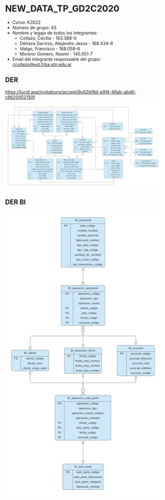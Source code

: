 # NEW_DATA_TP_GD2C2020

* Curso: K3522
* Número de grupo: 43
* Nombre y legajo de todos los integrantes:
  * Collazo, Cecilia - 163.388-0
  * Deheza Garvizú, Alejandro Jesús - 168.434-6
  * Idalgo, Francisco - 168.059-6
  * Moreno Gomero, Noemi - 145.051-7
* Email del integrante responsable del grupo: ccollazo@est.frba.utn.edu.ar

## DER
 https://lucid.app/invitations/accept/9c62bf8d-e9f4-48ab-abd6-c6620952150f
 
 ![alt tag](https://github.com/cecicollazo/NEW_DATA_TP_GD2C2020/blob/main/DER.png)
 
## DER BI

![alt tag](https://github.com/cecicollazo/NEW_DATA_TP_GD2C2020/blob/main/DER%20BI.png)
